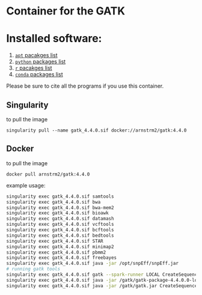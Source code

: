 
# Container for the GATK 

# Installed software:

1. [`apt` pacakges list](apt-packages.tsv)
2. [`python` packages list](python-packages.tsv)
3. [`r` pacakges list](r-packages.tsv)
4. [`conda` packages list](conda-packages.tsv)

Please be sure to cite all the programs if you use this container.

## Singularity 

to pull the image

```
singularity pull --name gatk_4.4.0.sif docker://arnstrm2/gatk:4.4.0
```

## Docker

to pull the image

```
docker pull arnstrm2/gatk:4.4.0
```

example usage:

```bash
singularity exec gatk_4.4.0.sif samtools
singularity exec gatk_4.4.0.sif bwa
singularity exec gatk_4.4.0.sif bwa-mem2
singularity exec gatk_4.4.0.sif bioawk
singularity exec gatk_4.4.0.sif datamash
singularity exec gatk_4.4.0.sif vcftools
singularity exec gatk_4.4.0.sif bcftools
singularity exec gatk_4.4.0.sif bedtools
singularity exec gatk_4.4.0.sif STAR
singularity exec gatk_4.4.0.sif minimap2
singularity exec gatk_4.4.0.sif pbmm2
singularity exec gatk_4.4.0.sif freebayes
singularity exec gatk_4.4.0.sif java -jar /opt/snpEff/snpEff.jar
# running gatk tools
singularity exec gatk_4.4.0.sif gatk --spark-runner LOCAL CreateSequenceDictionary # or
singularity exec gatk_4.4.0.sif java -jar /gatk/gatk-package-4.4.0.0-local.jar CreateSequenceDictionary # or
singularity exec gatk_4.4.0.sif java -jar /gatk/gatk.jar CreateSequenceDictionary
```
